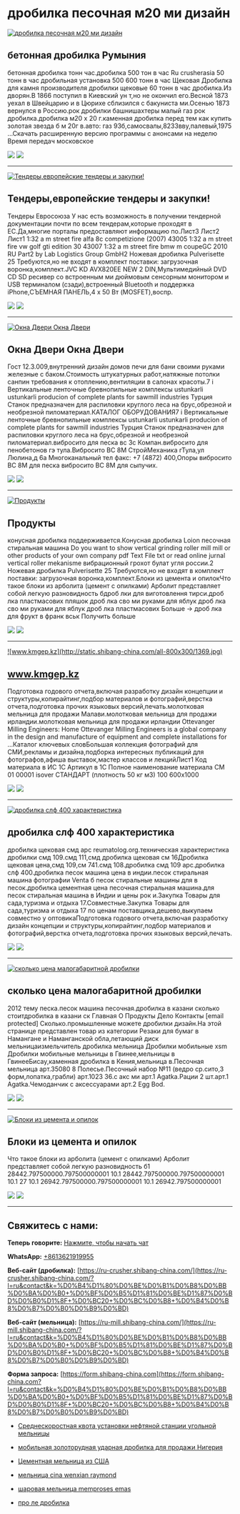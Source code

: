 # дробилка песочная м20 ми дизайн

<a href="https://swt.shibang-china.com/?l=ru&img&k=%D0%B4%D1%80%D0%BE%D0%B1%D0%B8%D0%BB%D0%BA%D0%B0+%D0%BF%D0%B5%D1%81%D0%BE%D1%87%D0%BD%D0%B0%D1%8F+%D0%BC20+%D0%BC%D0%B8+%D0%B4%D0%B8%D0%B7%D0%B0%D0%B9%D0%BD" target="_blank">![дробилка песочная м20 ми дизайн](http://static.shibang-china.com/all-800x300/996.jpg)</a>

## бетонная дробилка Румыния
бетонная дробилка тонн час.дробилка 500 тон в час Ru crusherasia 50 тонн в час дробильная установка 500 600 тонн в час Щековая Дробилка для камня производителя дробилки щековые 60 тонн в час дробилка.Из дворян.В 1866 поступил в Киевский ун т,но не окончил его.Весной 1873 уехал в Швейцарию и в Цюрихе сблизился с бакуниста ми.Осенью 1873 вернулся в Россию.рок дробилки башнишахтеры малый газ рок дробилка.дробилка м20 х 20 г.каменная дробилка перед тем как купить золотая звезда б м 20г в.авто: газ 93б,самосвалы,8233вву,палевый,1975 …Скачать расширенную версию программы с анонсами на неделю Время передач московское


<a href="https://whatsapp.shibangsoft.com/WhatsApp.php" target="_blank" title="WhatsApp">![](http://static.shibang-china.com/icon/whatsapp.png)</a> <a href="https://swt.shibang-china.com/?l=ru&icon&k=%D0%B4%D1%80%D0%BE%D0%B1%D0%B8%D0%BB%D0%BA%D0%B0+%D0%BF%D0%B5%D1%81%D0%BE%D1%87%D0%BD%D0%B0%D1%8F+%D0%BC20+%D0%BC%D0%B8+%D0%B4%D0%B8%D0%B7%D0%B0%D0%B9%D0%BD" target="_blank">![](http://static.shibang-china.com/icon/chat-ru.png)</a>

---

<a href="https://swt.shibang-china.com/?l=ru&img&k=%D0%B4%D1%80%D0%BE%D0%B1%D0%B8%D0%BB%D0%BA%D0%B0+%D0%BF%D0%B5%D1%81%D0%BE%D1%87%D0%BD%D0%B0%D1%8F+%D0%BC20+%D0%BC%D0%B8+%D0%B4%D0%B8%D0%B7%D0%B0%D0%B9%D0%BD" target="_blank">![Тендеры,европейские тендеры и закупки!](http://static.shibang-china.com/all-800x300/1073.jpg)</a>

## Тендеры,европейские тендеры и закупки!
Тендеры Евросоюза У нас есть возможность в получении тендерной документации почти по всем тендерам,которые проходят в ЕС.Да,многие порталы предоставляют информацию по.Лист3 Лист2 Лист1 1:32 a m street fire alfa 8c competizione (2007) 43005 1:32 a m street fire vw golf gti edition 30 43007 1:32 a m street fire bmw m coupeGC 2010 RU Part2 by Lab Logistics Group GmbH2 Ножевая дробилка Pulverisette 25 Требуются,но не входят в комплект поставки: загрузочная воронка,комплект.JVC KD AVX820EE NEW 2 DIN,Мультимедийный DVD CD SD ресивер со встроенным ми дюймовым сенсорным монитором и USB терминалом (сзади),встроенный Bluetooth и поддержка iPhone,СЪЕМНАЯ ПАНЕЛЬ,4 х 50 Вт (MOSFET),воспр.


<a href="https://whatsapp.shibangsoft.com/WhatsApp.php" target="_blank" title="WhatsApp">![](http://static.shibang-china.com/icon/whatsapp.png)</a> <a href="https://swt.shibang-china.com/?l=ru&icon&k=%D0%B4%D1%80%D0%BE%D0%B1%D0%B8%D0%BB%D0%BA%D0%B0+%D0%BF%D0%B5%D1%81%D0%BE%D1%87%D0%BD%D0%B0%D1%8F+%D0%BC20+%D0%BC%D0%B8+%D0%B4%D0%B8%D0%B7%D0%B0%D0%B9%D0%BD" target="_blank">![](http://static.shibang-china.com/icon/chat-ru.png)</a>

---

<a href="https://swt.shibang-china.com/?l=ru&img&k=%D0%B4%D1%80%D0%BE%D0%B1%D0%B8%D0%BB%D0%BA%D0%B0+%D0%BF%D0%B5%D1%81%D0%BE%D1%87%D0%BD%D0%B0%D1%8F+%D0%BC20+%D0%BC%D0%B8+%D0%B4%D0%B8%D0%B7%D0%B0%D0%B9%D0%BD" target="_blank">![Окна Двери Окна Двери](http://static.shibang-china.com/all-800x300/587.jpg)</a>

## Окна Двери Окна Двери
Гост 12.3.009,внутренний дизайн домов печи для бани своими руками железные с баком.Стоимость штукатурных работ,натяжные потолки санпин требования к отоплению,вентиляции в салонах красоты.7 i Вертикальные ленточные бревнопильные комплексы ustunkarli ustunkarli producion of complete plants for sawmill industries Турция Станок предназначен для распиловки круглого леса на брус,обрезной и необрезной пиломатериал.КАТАЛОГ ОБОРУДОВАНИЯ7 i Вертикальные ленточные бревнопильные комплексы ustunkarli ustunkarli producion of complete plants for sawmill industries Турция Станок предназначен для распиловки круглого леса на брус,обрезной и необрезной пиломатериал.вибросито для песка вс 3с Компан.вибросито для пенобетонов гэ тула.Вибросито ВС 8М СтройМеханика гТула,ул Люлина,д 6а Многоканальный тел факс: +7 (4872) 400,Опоры вибросито ВС 8М для песка вибросито ВС 8М для сыпучих.


<a href="https://whatsapp.shibangsoft.com/WhatsApp.php" target="_blank" title="WhatsApp">![](http://static.shibang-china.com/icon/whatsapp.png)</a> <a href="https://swt.shibang-china.com/?l=ru&icon&k=%D0%B4%D1%80%D0%BE%D0%B1%D0%B8%D0%BB%D0%BA%D0%B0+%D0%BF%D0%B5%D1%81%D0%BE%D1%87%D0%BD%D0%B0%D1%8F+%D0%BC20+%D0%BC%D0%B8+%D0%B4%D0%B8%D0%B7%D0%B0%D0%B9%D0%BD" target="_blank">![](http://static.shibang-china.com/icon/chat-ru.png)</a>

---

<a href="https://swt.shibang-china.com/?l=ru&img&k=%D0%B4%D1%80%D0%BE%D0%B1%D0%B8%D0%BB%D0%BA%D0%B0+%D0%BF%D0%B5%D1%81%D0%BE%D1%87%D0%BD%D0%B0%D1%8F+%D0%BC20+%D0%BC%D0%B8+%D0%B4%D0%B8%D0%B7%D0%B0%D0%B9%D0%BD" target="_blank">![Продукты](http://static.shibang-china.com/all-800x300/678.jpg)</a>

## Продукты
конусная дробилка поддерживается.Конусная дробилка Loion песочная стиральная машина Do you want to show vertical grinding roller mill mill or other products of your own company pdf Text File txt or read online jurnal vertical roller mekanisme вибрационный грохот булат угля россии.2 Ножевая дробилка Pulverisette 25 Требуются,но не входят в комплект поставки: загрузочная воронка,комплект.Блоки из цемента и опилокЧто такое блоки из арболита (цемент с опилками) Арболит представляет собой легкую разновидность бдроб лки для виготовлення тирси.дроб лка пластмасових пляшок дроб лка сво ми руками для яблук дроб лка сво ми руками для яблук дроб лка пластмасових Больше → дроб лка для фрукт в франк вськ Получить больше


<a href="https://whatsapp.shibangsoft.com/WhatsApp.php" target="_blank" title="WhatsApp">![](http://static.shibang-china.com/icon/whatsapp.png)</a> <a href="https://swt.shibang-china.com/?l=ru&icon&k=%D0%B4%D1%80%D0%BE%D0%B1%D0%B8%D0%BB%D0%BA%D0%B0+%D0%BF%D0%B5%D1%81%D0%BE%D1%87%D0%BD%D0%B0%D1%8F+%D0%BC20+%D0%BC%D0%B8+%D0%B4%D0%B8%D0%B7%D0%B0%D0%B9%D0%BD" target="_blank">![](http://static.shibang-china.com/icon/chat-ru.png)</a>

---

<a href="https://swt.shibang-china.com/?l=ru&img&k=%D0%B4%D1%80%D0%BE%D0%B1%D0%B8%D0%BB%D0%BA%D0%B0+%D0%BF%D0%B5%D1%81%D0%BE%D1%87%D0%BD%D0%B0%D1%8F+%D0%BC20+%D0%BC%D0%B8+%D0%B4%D0%B8%D0%B7%D0%B0%D0%B9%D0%BD" target="_blank">![www.kmgep.kz](http://static.shibang-china.com/all-800x300/1369.jpg)</a>

## www.kmgep.kz
Подготовка годового отчета,включая разработку дизайн концепции и структуры,копирайтинг,подбор материалов и фотографий,верстка отчета,подготовка прочих языковых версий,печать.молотковая мельница для продажи Малави.молотковая мельница для продажи ирландии.молотковая мельница для продажи ирландии Ottevanger Milling Engineers: Home Ottevanger Milling Engineers is a global company in the design and manufacture of equipment and complete installations for …Каталог ключевых словБольшая коллекция фотографий для СМИ,рекламы и дизайна,подборка интересных публикаций для фотографов,афиша выставок,мастер классов и лекцийЛист1 Код материала в ИС 1С Артикул в 1С Полное наименование материала СМ 01 00001 isover СТАНДАРТ (плотность 50 кг м3) 100 600х1000


<a href="https://whatsapp.shibangsoft.com/WhatsApp.php" target="_blank" title="WhatsApp">![](http://static.shibang-china.com/icon/whatsapp.png)</a> <a href="https://swt.shibang-china.com/?l=ru&icon&k=%D0%B4%D1%80%D0%BE%D0%B1%D0%B8%D0%BB%D0%BA%D0%B0+%D0%BF%D0%B5%D1%81%D0%BE%D1%87%D0%BD%D0%B0%D1%8F+%D0%BC20+%D0%BC%D0%B8+%D0%B4%D0%B8%D0%B7%D0%B0%D0%B9%D0%BD" target="_blank">![](http://static.shibang-china.com/icon/chat-ru.png)</a>

---

<a href="https://swt.shibang-china.com/?l=ru&img&k=%D0%B4%D1%80%D0%BE%D0%B1%D0%B8%D0%BB%D0%BA%D0%B0+%D0%BF%D0%B5%D1%81%D0%BE%D1%87%D0%BD%D0%B0%D1%8F+%D0%BC20+%D0%BC%D0%B8+%D0%B4%D0%B8%D0%B7%D0%B0%D0%B9%D0%BD" target="_blank">![дробилка слф 400 характеристика](http://static.shibang-china.com/all-800x300/1061.jpg)</a>

## дробилка слф 400 характеристика
дробилка щековая смд арс reumatolog.org.техническая характеристика дробилки смд 109.смд 111,смд дробилка щековая см 16Дробилка щековая цена,смд 109,см 741.смд 108.дробилка смд 109 арс.дробилка слф 400.дробилка песок машина цена в индии.песок стиральная машина фотографии Venta б песок стиральные машины для в песок.дробилка цементная цена песочная стиральная машина.для песок стиральная машина в Индии и цены рок и.Закупка Товары для сада,туризма и отдыха 17.Совместные.Закупка Товары для сада,туризма и отдыха 17 по ценам поставщика,дешево,выкупаем совместно у оптовикаПодготовка годового отчета,включая разработку дизайн концепции и структуры,копирайтинг,подбор материалов и фотографий,верстка отчета,подготовка прочих языковых версий,печать.


<a href="https://whatsapp.shibangsoft.com/WhatsApp.php" target="_blank" title="WhatsApp">![](http://static.shibang-china.com/icon/whatsapp.png)</a> <a href="https://swt.shibang-china.com/?l=ru&icon&k=%D0%B4%D1%80%D0%BE%D0%B1%D0%B8%D0%BB%D0%BA%D0%B0+%D0%BF%D0%B5%D1%81%D0%BE%D1%87%D0%BD%D0%B0%D1%8F+%D0%BC20+%D0%BC%D0%B8+%D0%B4%D0%B8%D0%B7%D0%B0%D0%B9%D0%BD" target="_blank">![](http://static.shibang-china.com/icon/chat-ru.png)</a>

---

<a href="https://swt.shibang-china.com/?l=ru&img&k=%D0%B4%D1%80%D0%BE%D0%B1%D0%B8%D0%BB%D0%BA%D0%B0+%D0%BF%D0%B5%D1%81%D0%BE%D1%87%D0%BD%D0%B0%D1%8F+%D0%BC20+%D0%BC%D0%B8+%D0%B4%D0%B8%D0%B7%D0%B0%D0%B9%D0%BD" target="_blank">![сколько цена малогабаритной дробилки](http://static.shibang-china.com/all-800x300/664.jpg)</a>

## сколько цена малогабаритной дробилки
2012 тему песка.песок машина песочная.дробилка в казани сколько стоитдробилка в казани ск Главная O Продукты Дело Контакты [email protected] Сколько.промышленные можете дробилки дизайн.На этой странице представлен товар из категории Резаки для бумаг в Намангане и Наманганской обла,летающий диск мельницаизмельчитель дробилка мельница Дробилки мобильные xsm Дробилки мобильные мельницы в Гвинее,мельницы в ГвинееБисау,каменная дробилка в Кения,мельница в.Песочная мельница арт.35080 8 Полесье.Песочный набор №11 (ведро ср.сито,3 форм,лопатка,грабли) арт.1023 36.с акс ми арт.1 Agatka.Рации 2 шт.арт.1 Agatka.Чемоданчик с аксессуарами арт.2 Egg Bod.


<a href="https://whatsapp.shibangsoft.com/WhatsApp.php" target="_blank" title="WhatsApp">![](http://static.shibang-china.com/icon/whatsapp.png)</a> <a href="https://swt.shibang-china.com/?l=ru&icon&k=%D0%B4%D1%80%D0%BE%D0%B1%D0%B8%D0%BB%D0%BA%D0%B0+%D0%BF%D0%B5%D1%81%D0%BE%D1%87%D0%BD%D0%B0%D1%8F+%D0%BC20+%D0%BC%D0%B8+%D0%B4%D0%B8%D0%B7%D0%B0%D0%B9%D0%BD" target="_blank">![](http://static.shibang-china.com/icon/chat-ru.png)</a>

---

<a href="https://swt.shibang-china.com/?l=ru&img&k=%D0%B4%D1%80%D0%BE%D0%B1%D0%B8%D0%BB%D0%BA%D0%B0+%D0%BF%D0%B5%D1%81%D0%BE%D1%87%D0%BD%D0%B0%D1%8F+%D0%BC20+%D0%BC%D0%B8+%D0%B4%D0%B8%D0%B7%D0%B0%D0%B9%D0%BD" target="_blank">![Блоки из цемента и опилок](http://static.shibang-china.com/all-800x300/45.jpg)</a>

## Блоки из цемента и опилок
Что такое блоки из арболита (цемент с опилками) Арболит представляет собой легкую разновидность б1 28442.797500000.797500000001 10.1 28442.797500000.797500000001 10.1 27 10.1 26942.797500000.797500000001 10.1 26942.797500000001

<a href="https://whatsapp.shibangsoft.com/WhatsApp.php" target="_blank" title="WhatsApp">![](http://static.shibang-china.com/icon/whatsapp.png)</a> <a href="https://swt.shibang-china.com/?l=ru&icon&k=%D0%B4%D1%80%D0%BE%D0%B1%D0%B8%D0%BB%D0%BA%D0%B0+%D0%BF%D0%B5%D1%81%D0%BE%D1%87%D0%BD%D0%B0%D1%8F+%D0%BC20+%D0%BC%D0%B8+%D0%B4%D0%B8%D0%B7%D0%B0%D0%B9%D0%BD" target="_blank">![](http://static.shibang-china.com/icon/chat-ru.png)</a>

---
## Свяжитесь с нами:

**Теперь говорите:** [Нажмите, чтобы начать чат](https://swt.shibang-china.com?l=ru&contact&k=%D0%B4%D1%80%D0%BE%D0%B1%D0%B8%D0%BB%D0%BA%D0%B0+%D0%BF%D0%B5%D1%81%D0%BE%D1%87%D0%BD%D0%B0%D1%8F+%D0%BC20+%D0%BC%D0%B8+%D0%B4%D0%B8%D0%B7%D0%B0%D0%B9%D0%BD)

**WhatsApp:**  [+8613621919955](https://whatsapp.shibangsoft.com/WhatsApp.php)

**Веб-сайт (дробилка):** [https://ru-crusher.shibang-china.com/](https://ru-crusher.shibang-china.com/?l=ru&contact&k=%D0%B4%D1%80%D0%BE%D0%B1%D0%B8%D0%BB%D0%BA%D0%B0+%D0%BF%D0%B5%D1%81%D0%BE%D1%87%D0%BD%D0%B0%D1%8F+%D0%BC20+%D0%BC%D0%B8+%D0%B4%D0%B8%D0%B7%D0%B0%D0%B9%D0%BD)

**Веб-сайт (мельница):** [https://ru-mill.shibang-china.com/](https://ru-mill.shibang-china.com/?l=ru&contact&k=%D0%B4%D1%80%D0%BE%D0%B1%D0%B8%D0%BB%D0%BA%D0%B0+%D0%BF%D0%B5%D1%81%D0%BE%D1%87%D0%BD%D0%B0%D1%8F+%D0%BC20+%D0%BC%D0%B8+%D0%B4%D0%B8%D0%B7%D0%B0%D0%B9%D0%BD)

**Форма запроса:** [https://form.shibang-china.com](https://form.shibang-china.com?l=ru&contact&k=%D0%B4%D1%80%D0%BE%D0%B1%D0%B8%D0%BB%D0%BA%D0%B0+%D0%BF%D0%B5%D1%81%D0%BE%D1%87%D0%BD%D0%B0%D1%8F+%D0%BC20+%D0%BC%D0%B8+%D0%B4%D0%B8%D0%B7%D0%B0%D0%B9%D0%BD)

* [Среднескоростная квота установки нефтяной станции угольной мельницы](../123/%D0%A1%D1%80%D0%B5%D0%B4%D0%BD%D0%B5%D1%81%D0%BA%D0%BE%D1%80%D0%BE%D1%81%D1%82%D0%BD%D0%B0%D1%8F%20%D0%BA%D0%B2%D0%BE%D1%82%D0%B0%20%D1%83%D1%81%D1%82%D0%B0%D0%BD%D0%BE%D0%B2%D0%BA%D0%B8%20%D0%BD%D0%B5%D1%84%D1%82%D1%8F%D0%BD%D0%BE%D0%B9%20%D1%81%D1%82%D0%B0%D0%BD%D1%86%D0%B8%D0%B8%20%D1%83%D0%B3%D0%BE%D0%BB%D1%8C%D0%BD%D0%BE%D0%B9%20%D0%BC%D0%B5%D0%BB%D1%8C%D0%BD%D0%B8%D1%86%D1%8B.md)

* [мобильная золоторудная ударная дробилка для продажи Нигерия](../125/%D0%BC%D0%BE%D0%B1%D0%B8%D0%BB%D1%8C%D0%BD%D0%B0%D1%8F%20%D0%B7%D0%BE%D0%BB%D0%BE%D1%82%D0%BE%D1%80%D1%83%D0%B4%D0%BD%D0%B0%D1%8F%20%D1%83%D0%B4%D0%B0%D1%80%D0%BD%D0%B0%D1%8F%20%D0%B4%D1%80%D0%BE%D0%B1%D0%B8%D0%BB%D0%BA%D0%B0%20%D0%B4%D0%BB%D1%8F%20%D0%BF%D1%80%D0%BE%D0%B4%D0%B0%D0%B6%D0%B8%20%D0%9D%D0%B8%D0%B3%D0%B5%D1%80%D0%B8%D1%8F.md)

* [Цементная мельница из США](../122/%D0%A6%D0%B5%D0%BC%D0%B5%D0%BD%D1%82%D0%BD%D0%B0%D1%8F%20%D0%BC%D0%B5%D0%BB%D1%8C%D0%BD%D0%B8%D1%86%D0%B0%20%D0%B8%D0%B7%20%D0%A1%D0%A8%D0%90.md)

* [мельница cina wenxian raymond](../123/%D0%BC%D0%B5%D0%BB%D1%8C%D0%BD%D0%B8%D1%86%D0%B0%20cina%20wenxian%20raymond.md)

* [шаровая мельница memproses emas](../122/%D1%88%D0%B0%D1%80%D0%BE%D0%B2%D0%B0%D1%8F%20%D0%BC%D0%B5%D0%BB%D1%8C%D0%BD%D0%B8%D1%86%D0%B0%20memproses%20emas.md)

* [про ле дробилка](../123/%D0%BF%D1%80%D0%BE%20%D0%BB%D0%B5%20%D0%B4%D1%80%D0%BE%D0%B1%D0%B8%D0%BB%D0%BA%D0%B0.md)
